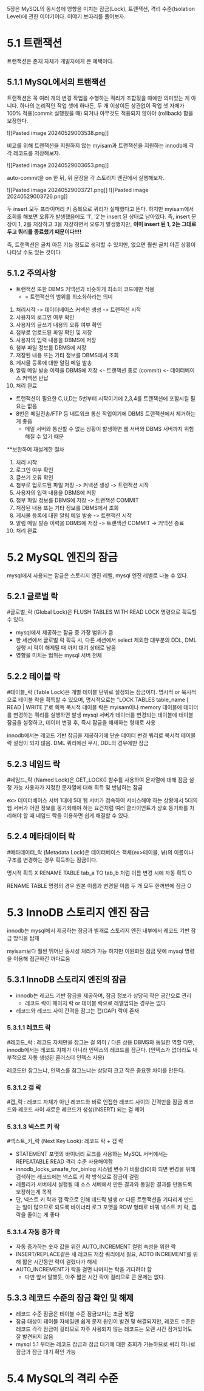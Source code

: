 ```table-of-contents
```


5장은 MySQL의 동시성에 영향을 미치는 잠금(Lock), 트랜잭션, 격리 수준(Isolation Level)에 관한 이야기이다.
이야기 보따리를 풀어보자.



# 5.1 트랜잭션

트랜잭션은 존재 자체가 개발자에게 큰 혜택이다.


## 5.1.1 MySQL에서의 트랜잭션

트랜잭션은 꼭 여러 개의 변경 작업을 수행하는 쿼리가 조합됬을 때에만 의미있는 게 아니다.
하나의 논리적인 작업 셋에 하나든, 두 개 이상이든 상관없이
작업 셋 자체가 100% 적용(commit 실행됬을 때) 되거나 아무것도 적용되지 않아야 (rollback) 함을 보장한다.


![[Pasted image 20240529003538.png]]

비교를 위해 트랜잭션을 지원하지 않는 myisam과 트랜잭션을 지원하는 innodb에 각각 레코드를 저장해보자.


![[Pasted image 20240529003653.png]]

auto-commit을 on 한 뒤, 위 문장을 각 스토리지 엔진에서 실행해보자.


![[Pasted image 20240529003721.png]]
![[Pasted image 20240529003726.png]]


두 insert 모두 프라이머리 키 중복으로 쿼리가 실패했다고 뜬다.
하지만 myisam에서 조회를 해보면 오류가 발생했음에도 '1', '2'는 insert 된 상태로 남아있다.
즉, insert 문장이 1, 2를 저장하고 3을 저장하면서 오류가 발생했지만,
**이미 insert 된 1, 2는 그대로 두고 쿼리를 종료했기 때문이다!!!!**

즉, 트랜잭션은 골치 아픈 기능 정도로 생각할 수 있지만,
없으면 훨씬 골치 아픈 상황이 나타날 수도 있는 것이다.




## 5.1.2 주의사항

* 트랜잭션 또한 DBMS 커넥션과 비슷하게 최소의 코드에만 적용
	* = 트랜잭션의 범위를 최소화하라는 의미


1. 처리시작
	 -> 데이터베이스 커넥션 생성
	 -> 트랜잭션 시작
2. 사용자의 로그인 여부 확인
3. 사용자의 글쓰기 내용의 오류 여부 확인
4. 첨부로 업로드된 파일 확인 및 저장
5. 사용자의 입력 내용을 DBMS에 저장
6. 첨부 파일 정보를 DBMS에 저장
7. 저장된 내용 또는 기타 정보를 DBMS에서 조회
8. 게시물 등록에 대한 알림 메일 발송
9. 알림 메일 발송 이력을 DBMS에 저장
    <- 트랜잭션 종료 (commit)
    <- 데이터베이스 커넥션 반납
10. 처리 완료

* 트랜잭션이 필요한 C,U,D는 5번부터 시작이기에 2,3,4를 트랜잭션에 포함시킬 필요는 없음
* 8번은 메일전송/FTP 등 네트워크 통신 작업이기에 DBMS 트랜잭션에서 제거하는게 좋음
	* 메일 서버와 통신할 수 없는 상황이 발생하면 웹 서버와 DBMS 서버까지 위험해질 수 있기 때문


**보완하여 재설계한 절차

1. 처리 시작
2. 로그인 여부 확인
3. 글쓰기 오류 확인
4. 첨부로 업로드된 파일 저장
	-> 커넥션 생성
	-> 트랜잭션 시작
5. 사용자의 입력 내용을 DBMS에 저장
6. 첨부 파일 정보를 DBMS에 저장
	-> 트랜잭션 COMMIT
7. 저장된 내용 또는 기타 정보를 DBMS에서 조회
8. 게시물 등록에 대한 알림 메일 발송
	-> 트랜잭션 시작
9. 알림 메일 발송 이력을 DBMS에 저장
	-> 트랜잭션 COMMIT
	-> 커넥션 종료
10. 처리 완료



# 5.2 MySQL 엔진의 잠금

mysql에서 사용되는 잠금은 스토리지 엔진 레벨,
mysql 엔진 레벨로 나눌 수 있다.


## 5.2.1 글로벌 락

#글로벌_락 (Global Lock)은 FLUSH TABLES WITH READ LOCK 명령으로 흭득할 수 있다.
* mysql에서 제공하는 잠금 중 가장 범위가 큼
* 한 세션에서 글로벌 락 흭득 시, 다른 세션에서 select 제외한 대부분의 DDL, DML 실행 시 락이 해제될 때 까지 대기 상태로 남음
* 영향을 미치는 범위는 mysql 서버 전체


## 5.2.2 테이블 락

#테이블_락 (Table Lock)은 개별 테이블 단위로 설정되는 잠금이다. 명시적 or 묵시적으로 테이블 락을 흭득할 수 있으며,
명시적으로는 "LOCK TABLES table_name [ READ | WRITE ]"로 흭득
묵시적 테이블 락은 myisam이나 memory 테이블에 데이터를 변경하는 쿼리를 실행하면 발생
mysql 서버가 데이터를 변경되는 테이블에 테이블 잠금을 설정하고,
데이터 변경 후, 즉시 잠금을 해제하는 형태로 사용

innodb에서는 레코드 기반 잠금을 제공하기에 단순 데이터 변경 쿼리로 묵시적 테이블 락 설정이 되지 않음.
DML 쿼리에선 무시, DDL의 경우에만 잠금


## 5.2.3 네임드 락

#네임드_락 (Named Lock)은 GET_LOCK() 함수를 사용하여 문자열에 대해 잠금 설정 가능
사용자가 지정한 문자열에 대해 흭득 및 반납하는 잠금

ex> 데이터베이스 서버 1대에 5대 웹 서버가 접속하여 서비스해야 하는 상황에서
5대의 웹 서버가 어떤 정보를 동기화해야 하는 요건처럼
여러 클라이언트가 상호 동기화를 처리해야 할 때 네임드 락을 이용하면 쉽게 해결할 수 있다.



## 5.2.4 메타데이터 락

#메타데이터_락 (Metadata Lock)은 데이터베이스 객체(ex>테이블, 뷰)의 이름이나 구조를 변경하는 경우 흭득하는 잠금이다.

명시적 흭득 X
RENAME TABLE tab_a TO tab_b 처럼 이름 변경 시에 자동 흭득 O

RENAME TABLE 명령의 경우 원본 이름과 변경될 이름 두 개 모두 한꺼번에 잠금 O



# 5.3 InnoDB 스토리지 엔진 잠금

innodb는 mysql에서 제공하는 잠금과 별개로 스토리지 엔진 내부에서 레코드 기반 잠금 방식을 탑재

myisam보다 훨씬 뛰어난 동시성 처리가 가능
하지만 이원화된 잠금 탓에 mysql 명령을 이용해 접근하긴 까다로움



## 5.3.1 InnoDB 스토리지 엔진의 잠금

* innodb는 레코드 기반 잠금을 제공하며, 잠금 정보가 상당히 작은 공간으로 관리
	* 레코드 락이 페이지 락 or 테이블 락으로 레벨업되는 경우는 없다
* 레코드와 레코드 사이 간격을 잠그는 갭(GAP) 락이 존재


### 5.3.1.1 레코드 락
#레코드_락 : 레코드 자체만을 잠그는 걸 의미 / 다른 상용 DBMS와 동일한 역할
다만, innodb에서는 레코드 자체가 아니라 인덱스의 레코드를 잠근다.
(인덱스가 없더라도 내부적으로 자동 생성된 클러스터 인덱스 사용)

레코드만 잠그느냐, 인덱스를 잠그느냐는 상당히 크고 작은 중요한 차이를 만든다.


### 5.3.1.2 갭 락
#갭_락 : 레코드 자체가 아닌 레코드와 바로 인접한 레코드 사이의 간격만을 잠금
레코드와 레코드 사이 새로운 레코드가 생성(INSERT) 되는 걸 제어


### 5.3.1.3 넥스트 키 락
#넥스트_키_락 (Next Key Look): 레코드 락 + 갭 락

* STATEMENT 포맷의 바이너리 로크를 사용하는 MySQL 서버에서는 REPEATABLE READ 격리 수준 사용해야함
* innodb_locks_unsafe_for_binlog 시스템 변수가 비활성(0)화 되면 변경을 위해 검색하는 레코드에는 넥스트 키 락 방식으로 잠금이 걸림
* 레플리카 서버에서 실행될 때 소스 서베에서 만든 결과와 동일한 결과를 만들도록 보장하는게 목적
* 단, 넥스트 키 락과 갭 락으로 인해 데드락 발생 or 다른 트랜잭션을 기다리게 만드는 일이 많으므로 되도록 바이너리 로그 포맷을 ROW 형태로 바꿔 넥스트 키 락, 갭 락을 줄이는 게 좋다



### 5.3.1.4 자동 증가 락
* 자동 증가하는 숫자 값을 위한 AUTO_INCREMENT 컬럼 속성을 위한 락
* INSERT/REPLACE같은 새 레코드 저장 쿼리에서 필요, AOTO INCREMENT를 위해 짧은 시간동안 락이 걸렸다가 해제
* AUTO_INCREMENT가 락을 걸면 나머지는 락을 기다려야 함
	* 다만 앞서 말했듯, 아주 짧은 시간 락이 걸리므로 큰 문제는 없다.



## 5.3.3 레코드 수준의 잠금 확인 및 해제

* 레코드 수준 잠금은 테이블 수준 잠금보다는 조금 복잡
* 잠금 대상이 테이블 자체일땐 쉽게 문저 원인이 발견 및 해결되지만, 레코드 수준은 레코드 각각 잠금이 걸리므로 자주 사용되지 않는 레코드는 오랜 시간 잠겨있어도 잘 발견되지 않음
* mysql 5.1 부터는 레코드 잠금과 잠금 대기에 대한 조회가 가능하므로 쿼리 하나로 잠금과 잠금 대기 확인 가능



# 5.4 MySQL의 격리 수준

